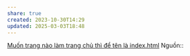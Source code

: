 ```yaml
---
share: true
created: 2023-10-30T14:29
updated: 2025-03-03T18:48
---
```

[Muốn trang nào làm trang chủ thì để tên là index.html](../../%F0%9F%94%A0K%C3%BD%20t%E1%BB%B1,%20v%C4%83n%20b%E1%BA%A3n.%20Qu%E1%BA%A3n%20l%C3%BD,%20vi%E1%BA%BFt%20v%C3%A0%20xu%E1%BA%A5t%20b%E1%BA%A3n%20n%E1%BB%99i%20dung/T%E1%BA%A1o%20website/Mu%E1%BB%91n%20trang%20n%C3%A0o%20l%C3%A0m%20trang%20ch%E1%BB%A7%20th%C3%AC%20%C4%91%E1%BB%83%20t%C3%AAn%20l%C3%A0%20index.html)
Nguồn:: 